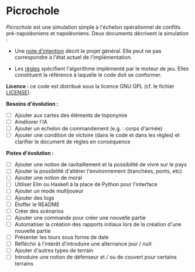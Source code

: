 # Picrochole

*Picrochole* est une simulation simple à l'échelon opérationnel de
conflits pré-napoléoniens et napoléoniens. Deux documents décrivent la
simulation :

* Une [note d'intention](docs/intent.md) décrit le projet
  général. Elle peut ne pas correspondre à l'état actuel de
  l'implémentation.

* Les [règles](docs/rules.md) spécifient l'algorithme implémenté par
  le moteur de jeu. Elles constituent la référence à laquelle le code
  doit se conformer.

**Licence :** ce code est distribué sous la licence GNU GPL (cf. le
fichier [LICENSE](LICENSE)).

**Besoins d'évolution :**
- [ ] Ajouter aux cartes des éléments de toponymie
- [ ] Améliorer l'IA
- [ ] Ajouter un échelon de commandement (e.g. : corps d'armée)
- [ ] Ajouter une condition de victoire (dans le code et dans les
      règles) et clarifier le document de règles en conséquence

**Pistes d'évolution :**
- [ ] Ajouter une notion de ravitaillement et la possibilité de vivre
      sur le pays
- [ ] Ajouter la possibilité d'altérer l'environnement (tranchées,
      ponts, etc)
- [ ] Ajouter une notion de moral
- [ ] Utiliser Elm ou Haskell à la place de Python pour l'interface
- [ ] Ajouter un mode multijoueur
- [ ] Ajouter des logs
- [ ] Étoffer le README
- [ ] Créer des scénarios
- [ ] Ajouter une commande pour créer une nouvelle partie
- [ ] Automatiser la création des rapports initiaux lors de la
      création d'une nouvelle partie
- [ ] Présenter les tours sous forme de date
- [ ] Réfléchir à l'intérêt d'introduire une alternance jour / nuit
- [ ] Ajouter d'autres types de terrain
- [ ] Introduire une notion de défenseur et / ou de couvert pour
      certains terrains
